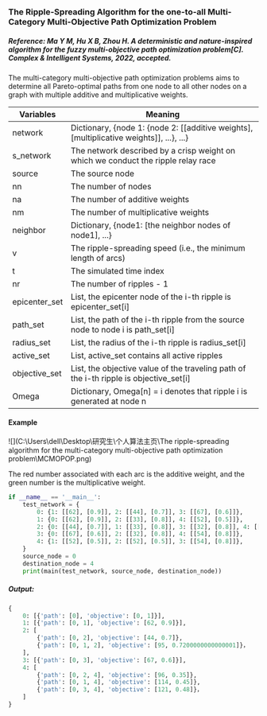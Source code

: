 ### The Ripple-Spreading Algorithm for the one-to-all Multi-Category Multi-Objective Path Optimization Problem

##### Reference: Ma Y M, Hu X B, Zhou H. A deterministic and nature-inspired algorithm for the fuzzy multi-objective path optimization problem[C]. Complex & Intelligent Systems, 2022, accepted.

The multi-category multi-objective path optimization problems aims to determine all Pareto-optimal paths from one node to all other nodes on a graph with multiple additive and multiplicative weights.

| Variables     | Meaning                                                      |
| ------------- | ------------------------------------------------------------ |
| network       | Dictionary, {node 1: {node 2: [[additive weights], [multiplicative weights]], ...}, ...} |
| s_network     | The network described by a crisp weight on which we conduct the ripple relay race |
| source        | The source node                                              |
| nn            | The number of nodes                                          |
| na            | The number of additive weights                               |
| nm            | The number of multiplicative weights                         |
| neighbor      | Dictionary, {node1: [the neighbor nodes of node1], ...}      |
| v             | The ripple-spreading speed (i.e., the minimum length of arcs) |
| t             | The simulated time index                                     |
| nr            | The number of ripples - 1                                    |
| epicenter_set | List, the epicenter node of the i-th ripple is epicenter_set[i] |
| path_set      | List, the path of the i-th ripple from the source node to node i is path_set[i] |
| radius_set    | List, the radius of the i-th ripple is radius_set[i]         |
| active_set    | List, active_set contains all active ripples                 |
| objective_set | List, the objective value of the traveling path of the i-th ripple is objective_set[i] |
| Omega         | Dictionary, Omega[n] = i denotes that ripple i is generated at node n |

#### Example

![](C:\Users\dell\Desktop\研究生\个人算法主页\The ripple-spreading algorithm for the multi-category multi-objective path optimization problem\MCMOPOP.png)

The red number associated with each arc is the additive weight, and the green number is the multiplicative weight.

```python
if __name__ == '__main__':
    test_network = {
        0: {1: [[62], [0.9]], 2: [[44], [0.7]], 3: [[67], [0.6]]},
        1: {0: [[62], [0.9]], 2: [[33], [0.8]], 4: [[52], [0.5]]},
        2: {0: [[44], [0.7]], 1: [[33], [0.8]], 3: [[32], [0.8]], 4: [[52], [0.5]]},
        3: {0: [[67], [0.6]], 2: [[32], [0.8]], 4: [[54], [0.8]]},
        4: {1: [[52], [0.5]], 2: [[52], [0.5]], 3: [[54], [0.8]]},
    }
    source_node = 0
    destination_node = 4
    print(main(test_network, source_node, destination_node))
```

##### Output:

```python
{
    0: [{'path': [0], 'objective': [0, 1]}], 
    1: [{'path': [0, 1], 'objective': [62, 0.9]}], 
    2: [
        {'path': [0, 2], 'objective': [44, 0.7]}, 
        {'path': [0, 1, 2], 'objective': [95, 0.7200000000000001]}，
    ], 
    3: [{'path': [0, 3], 'objective': [67, 0.6]}], 
    4: [
        {'path': [0, 2, 4], 'objective': [96, 0.35]}, 
        {'path': [0, 1, 4], 'objective': [114, 0.45]}, 
        {'path': [0, 3, 4], 'objective': [121, 0.48]}，
    ]
}

```

